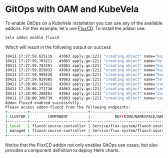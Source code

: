 # GitOps with OAM and KubeVela

To enable GitOps on a KubeVela installation you can use any of the available addons. For this example, let's use [FluxCD](https://fluxcd.io/). To install the addon use:

```bash
vela addon enable fluxcd
```

Which will result in the following output on success

```bash
I0411 17:27:59.625119   43063 apply.go:121] "creating object" name="kustomize" resource="core.oam.dev/v1beta1, Kind=ComponentDefinition"
I0411 17:27:59.703211   43063 apply.go:121] "creating object" name="helm" resource="core.oam.dev/v1beta1, Kind=ComponentDefinition"
I0411 17:27:59.783391   43063 apply.go:121] "creating object" name="kustomize-strategy-merge" resource="core.oam.dev/v1beta1, Kind=TraitDefinition"
I0411 17:27:59.829032   43063 apply.go:121] "creating object" name="kustomize-json-patch" resource="core.oam.dev/v1beta1, Kind=TraitDefinition"
I0411 17:27:59.909226   43063 apply.go:121] "creating object" name="kustomize-patch" resource="core.oam.dev/v1beta1, Kind=TraitDefinition"
I0411 17:27:59.929385   43063 apply.go:121] "creating object" name="helm-labels" resource="core.oam.dev/v1beta1, Kind=TraitDefinition"
I0411 17:28:00.143912   43063 apply.go:121] "creating object" name="config-template-helm-repository" resource="/v1, Kind=ConfigMap"
I0411 17:28:00.272730   43063 apply.go:121] "creating object" name="component-uischema-helm" resource="/v1, Kind=ConfigMap"
I0411 17:28:00.288563   43063 apply.go:121] "creating object" name="component-uischema-kustomize" resource="/v1, Kind=ConfigMap"
I0411 17:28:00.300739   43063 apply.go:121] "creating object" name="config-uischema-helm-repository" resource="/v1, Kind=ConfigMap"
Addon fluxcd enabled successfully.
Please access addon-fluxcd from the following endpoints:
+---------+--------------------------+----------------------------------------------+-------------------------------------------+-------+
| CLUSTER |        COMPONENT         |           REF(KIND/NAMESPACE/NAME)           |                 ENDPOINT                  | INNER |
+---------+--------------------------+----------------------------------------------+-------------------------------------------+-------+
| local   | fluxcd-source-controller | Service/flux-system/fluxcd-source-controller | fluxcd-source-controller.flux-system:9090 | true  |
| managed | fluxcd-source-controller | Service/flux-system/fluxcd-source-controller | fluxcd-source-controller.flux-system:9090 | true  |
+---------+--------------------------+----------------------------------------------+-------------------------------------------+-------+
```

Notice that the FluxCD addon not only enables GitOps use cases, but also provides a component definition to deploy Helm charts.

